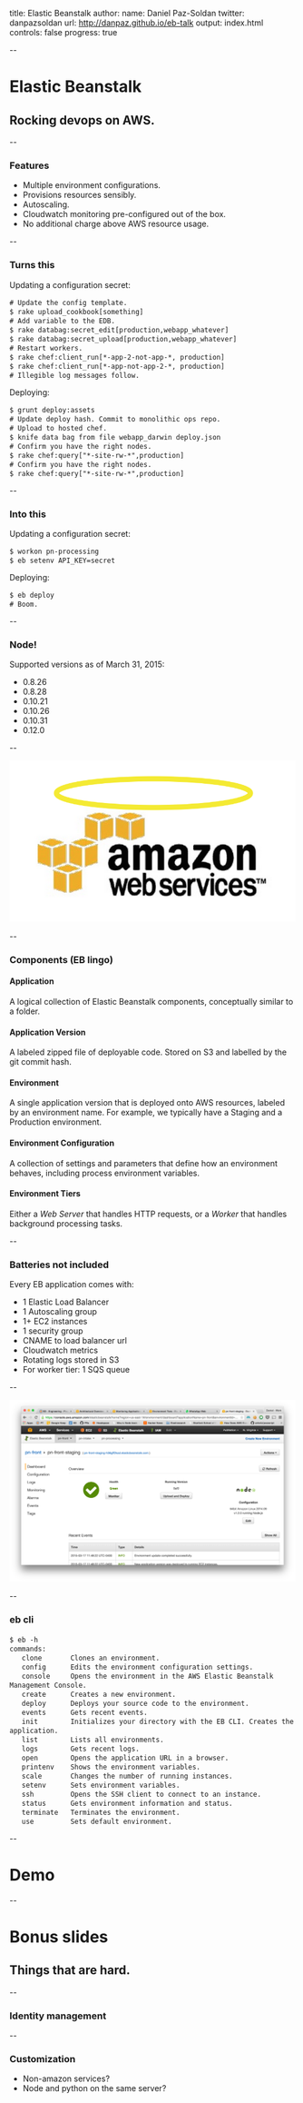 title: Elastic Beanstalk
author:
  name: Daniel Paz-Soldan
  twitter: danpazsoldan
  url: http://danpaz.github.io/eb-talk
output: index.html
controls: false
progress: true

--

# Elastic Beanstalk
## Rocking devops on AWS.

--

### Features

* Multiple environment configurations.
* Provisions resources sensibly.
* Autoscaling.
* Cloudwatch monitoring pre-configured out of the box.
* No additional charge above AWS resource usage.

--

### Turns this

Updating a configuration secret:

    # Update the config template.
    $ rake upload_cookbook[something]
    # Add variable to the EDB.
    $ rake databag:secret_edit[production,webapp_whatever]
    $ rake databag:secret_upload[production,webapp_whatever]
    # Restart workers.
    $ rake chef:client_run[*-app-2-not-app-*, production]
    $ rake chef:client_run[*-app-not-app-2-*, production]
    # Illegible log messages follow.

Deploying:

    $ grunt deploy:assets
    # Update deploy hash. Commit to monolithic ops repo.
    # Upload to hosted chef.
    $ knife data bag from file webapp_darwin deploy.json
    # Confirm you have the right nodes.
    $ rake chef:query["*-site-rw-*",production]
    # Confirm you have the right nodes.
    $ rake chef:query["*-site-rw-*",production]

--

### Into this

Updating a configuration secret:

    $ workon pn-processing
    $ eb setenv API_KEY=secret

Deploying:

    $ eb deploy
    # Boom.

--

### Node!

Supported versions as of March 31, 2015:
* 0.8.26
* 0.8.28
* 0.10.21
* 0.10.26
* 0.10.31
* 0.12.0

--

![aws halo](./img/aws.png)

--

### Components (EB lingo)

#### Application
A logical collection of Elastic Beanstalk components, conceptually similar to a
folder.

#### Application Version
A labeled zipped file of deployable code. Stored on S3 and labelled by the git
commit hash.

#### Environment
A single application version that is deployed onto AWS resources, labeled by an
environment name. For example, we typically have a Staging and a Production
environment.

#### Environment Configuration
A collection of settings and parameters that define how an environment behaves,
including process environment variables.

#### Environment Tiers
Either a *Web Server* that handles HTTP requests, or a *Worker* that handles
background processing tasks.

--

### Batteries not included

Every EB application comes with:

* 1 Elastic Load Balancer
* 1 Autoscaling group
* 1+ EC2 instances
* 1 security group
* CNAME to load balancer url
* Cloudwatch metrics
* Rotating logs stored in S3
* For worker tier: 1 SQS queue

--

![eb console](./img/eb-console.png)

--

### eb cli

    $ eb -h
    commands:
       clone       Clones an environment.
       config      Edits the environment configuration settings.
       console     Opens the environment in the AWS Elastic Beanstalk Management Console.
       create      Creates a new environment.
       deploy      Deploys your source code to the environment.
       events      Gets recent events.
       init        Initializes your directory with the EB CLI. Creates the application.
       list        Lists all environments.
       logs        Gets recent logs.
       open        Opens the application URL in a browser.
       printenv    Shows the environment variables.
       scale       Changes the number of running instances.
       setenv      Sets environment variables.
       ssh         Opens the SSH client to connect to an instance.
       status      Gets environment information and status.
       terminate   Terminates the environment.
       use         Sets default environment.

--

# Demo

--

# Bonus slides
## Things that are hard.

--

### Identity management

--

### Customization

* Non-amazon services?
* Node and python on the same server?
